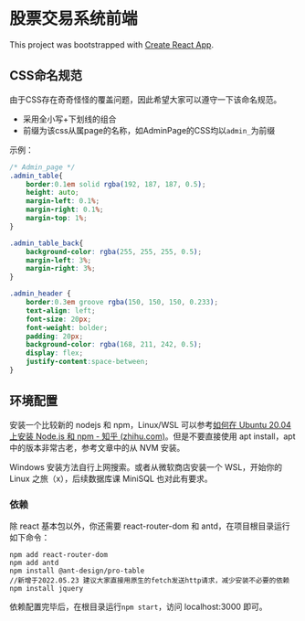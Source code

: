 # 股票交易系统前端

This project was bootstrapped with [Create React App](https://github.com/facebook/create-react-app).

## CSS命名规范

由于CSS存在奇奇怪怪的覆盖问题，因此希望大家可以遵守一下该命名规范。

- 采用全小写+下划线的组合
- 前缀为该css从属page的名称，如AdminPage的CSS均以```admin_```为前缀

示例：

```css
/* Admin_page */
.admin_table{
    border:0.1em solid rgba(192, 187, 187, 0.5);
    height: auto;
    margin-left: 0.1%;
    margin-right: 0.1%;
    margin-top: 1%;
}

.admin_table_back{
    background-color: rgba(255, 255, 255, 0.5);
    margin-left: 3%;
    margin-right: 3%;
}

.admin_header {
    border:0.3em groove rgba(150, 150, 150, 0.233);
    text-align: left;
    font-size: 20px;
    font-weight: bolder;
    padding: 20px;
    background-color: rgba(168, 211, 242, 0.5);
    display: flex;
    justify-content:space-between;
}
```



## 环境配置

安装一个比较新的 nodejs 和 npm，Linux/WSL 可以参考[如何在 Ubuntu 20.04 上安装 Node.js 和 npm - 知乎 (zhihu.com)](https://zhuanlan.zhihu.com/p/140961618)。但是不要直接使用 apt install，apt 中的版本非常古老，参考文章中的从 NVM 安装。

Windows 安装方法自行上网搜索。或者从微软商店安装一个 WSL，开始你的 Linux 之旅（x），后续数据库课 MiniSQL 也对此有要求。

### 依赖

除 react 基本包以外，你还需要 react-router-dom 和 antd，在项目根目录运行如下命令：

```shell
npm add react-router-dom
npm add antd
npm install @ant-design/pro-table
//新增于2022.05.23 建议大家直接用原生的fetch发送http请求，减少安装不必要的依赖
npm install jquery
```

依赖配置完毕后，在根目录运行`npm start`，访问 localhost:3000 即可。
